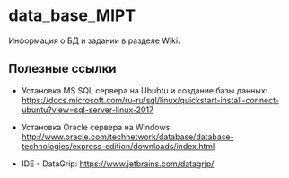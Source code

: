 # data_base_MIPT

Информация о БД и задании в разделе Wiki.

## Полезные ссылки
+ Установка MS SQL сервера на Ububtu и создание базы данных:
https://docs.microsoft.com/ru-ru/sql/linux/quickstart-install-connect-ubuntu?view=sql-server-linux-2017

+ Установка Oracle сервера на Windows:
http://www.oracle.com/technetwork/database/database-technologies/express-edition/downloads/index.html

+ IDE - DataGrip:
https://www.jetbrains.com/datagrip/
